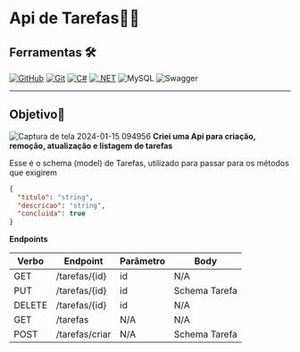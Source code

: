 </h1>
<h1>
   <span> Api de Tarefas📍📝</span>
</h1>

## Ferramentas 🛠️
[![GitHub](https://img.shields.io/badge/GitHub-000?style=for-the-badge&logo=github&logoColor=30A3DC)](https://docs.github.com/)
[![Git](https://img.shields.io/badge/Git-000?style=for-the-badge&logo=git&logoColor=E94D5F)](https://git-scm.com/doc)
[![C#](https://img.shields.io/badge/C%23-239120?style=for-the-badge&logo=c-sharp&logoColor=white)](https://git-scm.com/doc)
[![.NET](https://img.shields.io/badge/.NET-512BD4?style=for-the-badge&logo=dotnet&logoColor=white)](https://git-scm.com/doc)
![MySQL](https://img.shields.io/badge/mysql-%2300f.svg?style=for-the-badge&logo=mysql&logoColor=white)
![Swagger](https://img.shields.io/badge/-Swagger-%23Clojure?style=for-the-badge&logo=swagger&logoColor=white)
<br />


---
##  Objetivo🎯
![Captura de tela 2024-01-15 094956](https://github.com/Rebecavitoria45/API-de-Tarefas/assets/117654851/e79cf1b4-3364-4a04-83de-ebe4b2aa776f)
   <b>Criei uma Api para criação, remoção, atualização e listagem de tarefas </b>

Esse é o schema (model) de Tarefas, utilizado para passar para os métodos que exigirem   
```json
{
  "titulo": "string",
  "descricao": "string",
  "concluida": true
}
```
**Endpoints**


| Verbo  | Endpoint                | Parâmetro | Body          |
|--------|-------------------------|-----------|---------------|
| GET    | /tarefas/{id}            | id        | N/A           |
| PUT    | /tarefas/{id}            | id        | Schema Tarefa |
| DELETE | /tarefas/{id}            | id        | N/A           |
| GET    | /tarefas                  | N/A      | N/A           |
| POST   | /tarefas/criar            | N/A      | Schema Tarefa |


